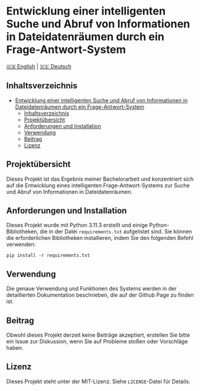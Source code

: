 # Entwicklung einer intelligenten Suche und Abruf von Informationen in Dateidatenräumen durch ein Frage-Antwort-System 

[🇬🇧 English](./README.md) | [🇩🇪 Deutsch](./README.de.md)

## Inhaltsverzeichnis

- [Entwicklung einer intelligenten Suche und Abruf von Informationen in Dateidatenräumen durch ein Frage-Antwort-System](#entwicklung-einer-intelligenten-suche-und-abruf-von-informationen-in-dateidatenräumen-durch-ein-frage-antwort-system)
  - [Inhaltsverzeichnis](#inhaltsverzeichnis)
  - [Projektübersicht](#projektübersicht)
  - [Anforderungen und Installation](#anforderungen-und-installation)
  - [Verwendung](#verwendung)
  - [Beitrag](#beitrag)
  - [Lizenz](#lizenz)

## Projektübersicht
Dieses Projekt ist das Ergebnis meiner Bachelorarbeit und konzentriert sich auf die Entwicklung eines intelligenten Frage-Antwort-Systems zur Suche und Abruf von Informationen in Dateidatenräumen.

## Anforderungen und Installation
Dieses Projekt wurde mit Python 3.11.3 erstellt und einige Python-Bibliotheken, die in der Datei `requirements.txt` aufgelistet sind. Sie können die erforderlichen Bibliotheken installieren, indem Sie den folgenden Befehl verwenden:
```shell
pip install -r requirements.txt
```

## Verwendung
Die genaue Verwendung und Funktionen des Systems werden in der detaillierten Dokumentation beschrieben, die auf der Github Page zu finden ist.

## Beitrag
Obwohl dieses Projekt derzeit keine Beiträge akzeptiert, erstellen Sie bitte ein Issue zur Diskussion, wenn Sie auf Probleme stoßen oder Vorschläge haben.

## Lizenz
Dieses Projekt steht unter der MIT-Lizenz. Siehe `LICENSE`-Datei für Details.

